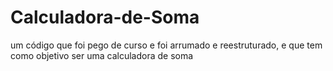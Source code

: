 # Calculadora-de-Soma
um código que foi pego de curso e foi arrumado  e reestruturado, e que tem como objetivo ser uma calculadora de soma 
